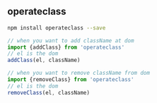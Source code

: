 ## operateclass

```bash
npm install operateclass --save
```

```javascript
// when you want to add className at dom
import {addClass} from 'operateclass'
// el is the dom
addClass(el, className)
```

```javascript
// when you want to remove className from dom
import {removeClass} from 'operateclass'
// el is the dom
removeClass(el, className)
```

